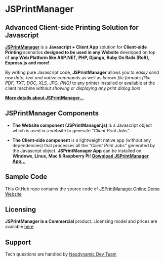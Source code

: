 # JSPrintManager

## Advanced Client-side Printing Solution for Javascript

**[JSPrintManager](https://neodynamic.com/products/printing/js-print-manager)** is a **Javascript + Client App** solution for **Client-side Printing** scenarios **designed to be used in any Website** developed on top of **any Web Platform like ASP.NET, PHP, Django, Ruby On Rails (RoR), Express.js and more!**

By writing pure Javascript code, **JSPrintManager** allows you to _easily send raw data, text and native commands_ as well as _known file formats (like PDF, TXT, DOC, XLS, JPG, PNG)_ to any printer installed or available at the client machine *without showing or displaying any print dialog box!*

**[More details about JSPrintManager...](https://neodynamic.com/products/printing/js-print-manager)**

## JSPrintManager Components

- **The Website component (JSPrintManager.js)** is a Javascript object which is used in a website to generate _"Client Print Jobs"_.

- **The Client-side component** is a lightweight native app (without any dependencies) that processes all the _"Client Print Jobs"_ generated by the Javascript object. **JSPrintManager App** can be installed on **Windows, Linux, Mac & Raspberry Pi!** **[Download JSPrintManager App...](https://neodynamic.com/downloads/jspm)**

## Sample Code

This GitHub repo contains the source code of [JSPrintManager Online Demo Website](https://jsprintmanager.azurewebsites.net)

## Licensing

**JSPrintManager is a Commercial** product. Licensing model and prices are available [here](https://neodynamic.com/products/printing/js-print-manager/buy)

## Support

Tech questions are handled by [Neodynamic Dev Team](https://neodynamic/support)

